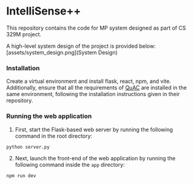# IntelliSense++

This repository contains the code for MP system designed as part of CS 329M project. 

A high-level system design of the project is provided below:
[assets/system_design.png](System Design)

### Installation

Create a virtual environment and install flask, react, npm, and vite. Additionally, ensure that all the requirements of [QuAC](https://github.com/jifengwu2k/quac) are installed in the same environment, following the installation instructions given in their repository.

### Running the web application

1. First, start the Flask-based web server by running the following command in the root directory:
```
python server.py
```

2. Next, launch the front-end of the web application by running the following command inside the `app` directory: 
```
npm run dev
```



